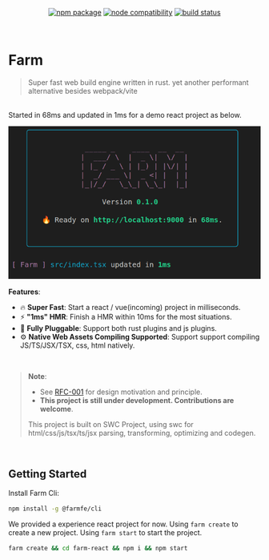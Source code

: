 <p align="center">
  <a href="https://npmjs.com/package/@farmfe/core"><img src="https://img.shields.io/npm/v/@farmfe/core.svg" alt="npm package"></a>
  <a href="https://nodejs.org/en/about/releases/"><img src="https://img.shields.io/node/v/@farmfe/core.svg" alt="node compatibility"></a>
  <a href="https://github.com/farm-fe/farm/actions/workflows/rust-test.yaml"><img src="https://github.com/farm-fe/farm/actions/workflows/rust-test.yaml/badge.svg" alt="build status"></a>
</p>
<br/>

# Farm

> Super fast web build engine written in rust. yet another performant alternative besides webpack/vite

<br />
Started in 68ms and updated in 1ms for a demo react project as below.

![img](./assets/performance.png)

**Features**:
* 🔥 **Super Fast**: Start a react / vue(incoming) project in milliseconds.
* ⚡ **"1ms" HMR**: Finish a HMR within 10ms for the most situations.
* 🧰 **Fully Pluggable**: Support both rust plugins and js plugins.
* ⚙️ **Native Web Assets Compiling Supported**: Support support compiling JS/TS/JSX/TSX, css, html natively.

<br/>

> **Note**:
>
> - See [RFC-001](https://github.com/farm-fe/rfcs/blob/main/rfcs/001-core-architecture/rfc.md#motivation) for design motivation and principle.
> - **This project is still under development. Contributions are welcome**.
>
> This project is built on SWC Project, using swc for html/css/js/tsx/ts/jsx parsing, transforming, optimizing and codegen.

<br/>

## Getting Started
Install Farm Cli:
```sh
npm install -g @farmfe/cli
```

We provided a experience react project for now. Using `farm create` to create a new project. Using `farm start` to start the project.

```sh
farm create && cd farm-react && npm i && npm start
```
